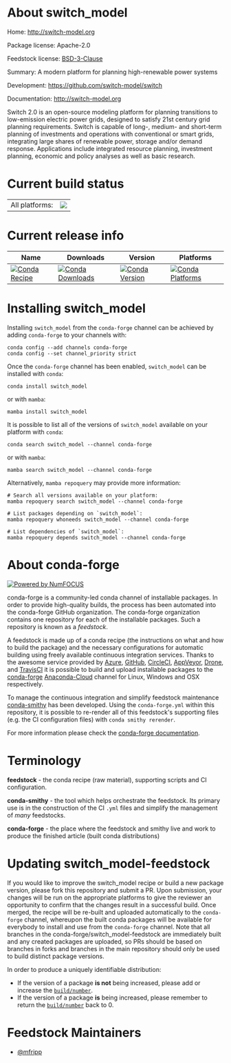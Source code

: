 About switch_model
==================

Home: http://switch-model.org

Package license: Apache-2.0

Feedstock license: [BSD-3-Clause](https://github.com/conda-forge/switch_model-feedstock/blob/main/LICENSE.txt)

Summary: A modern platform for planning high-renewable power systems

Development: https://github.com/switch-model/switch

Documentation: http://switch-model.org

Switch 2.0 is an open-source modeling platform for planning transitions to
low-emission electric power grids, designed to satisfy 21st century grid
planning requirements. Switch is capable of long-, medium- and short-term
planning of investments and operations with conventional or smart grids,
integrating large shares of renewable power, storage and/or demand response.
Applications include integrated resource planning, investment planning,
economic and policy analyses as well as basic research.


Current build status
====================


<table><tr><td>All platforms:</td>
    <td>
      <a href="https://dev.azure.com/conda-forge/feedstock-builds/_build/latest?definitionId=6957&branchName=main">
        <img src="https://dev.azure.com/conda-forge/feedstock-builds/_apis/build/status/switch_model-feedstock?branchName=main">
      </a>
    </td>
  </tr>
</table>

Current release info
====================

| Name | Downloads | Version | Platforms |
| --- | --- | --- | --- |
| [![Conda Recipe](https://img.shields.io/badge/recipe-switch_model-green.svg)](https://anaconda.org/conda-forge/switch_model) | [![Conda Downloads](https://img.shields.io/conda/dn/conda-forge/switch_model.svg)](https://anaconda.org/conda-forge/switch_model) | [![Conda Version](https://img.shields.io/conda/vn/conda-forge/switch_model.svg)](https://anaconda.org/conda-forge/switch_model) | [![Conda Platforms](https://img.shields.io/conda/pn/conda-forge/switch_model.svg)](https://anaconda.org/conda-forge/switch_model) |

Installing switch_model
=======================

Installing `switch_model` from the `conda-forge` channel can be achieved by adding `conda-forge` to your channels with:

```
conda config --add channels conda-forge
conda config --set channel_priority strict
```

Once the `conda-forge` channel has been enabled, `switch_model` can be installed with `conda`:

```
conda install switch_model
```

or with `mamba`:

```
mamba install switch_model
```

It is possible to list all of the versions of `switch_model` available on your platform with `conda`:

```
conda search switch_model --channel conda-forge
```

or with `mamba`:

```
mamba search switch_model --channel conda-forge
```

Alternatively, `mamba repoquery` may provide more information:

```
# Search all versions available on your platform:
mamba repoquery search switch_model --channel conda-forge

# List packages depending on `switch_model`:
mamba repoquery whoneeds switch_model --channel conda-forge

# List dependencies of `switch_model`:
mamba repoquery depends switch_model --channel conda-forge
```


About conda-forge
=================

[![Powered by
NumFOCUS](https://img.shields.io/badge/powered%20by-NumFOCUS-orange.svg?style=flat&colorA=E1523D&colorB=007D8A)](https://numfocus.org)

conda-forge is a community-led conda channel of installable packages.
In order to provide high-quality builds, the process has been automated into the
conda-forge GitHub organization. The conda-forge organization contains one repository
for each of the installable packages. Such a repository is known as a *feedstock*.

A feedstock is made up of a conda recipe (the instructions on what and how to build
the package) and the necessary configurations for automatic building using freely
available continuous integration services. Thanks to the awesome service provided by
[Azure](https://azure.microsoft.com/en-us/services/devops/), [GitHub](https://github.com/),
[CircleCI](https://circleci.com/), [AppVeyor](https://www.appveyor.com/),
[Drone](https://cloud.drone.io/welcome), and [TravisCI](https://travis-ci.com/)
it is possible to build and upload installable packages to the
[conda-forge](https://anaconda.org/conda-forge) [Anaconda-Cloud](https://anaconda.org/)
channel for Linux, Windows and OSX respectively.

To manage the continuous integration and simplify feedstock maintenance
[conda-smithy](https://github.com/conda-forge/conda-smithy) has been developed.
Using the ``conda-forge.yml`` within this repository, it is possible to re-render all of
this feedstock's supporting files (e.g. the CI configuration files) with ``conda smithy rerender``.

For more information please check the [conda-forge documentation](https://conda-forge.org/docs/).

Terminology
===========

**feedstock** - the conda recipe (raw material), supporting scripts and CI configuration.

**conda-smithy** - the tool which helps orchestrate the feedstock.
                   Its primary use is in the construction of the CI ``.yml`` files
                   and simplify the management of *many* feedstocks.

**conda-forge** - the place where the feedstock and smithy live and work to
                  produce the finished article (built conda distributions)


Updating switch_model-feedstock
===============================

If you would like to improve the switch_model recipe or build a new
package version, please fork this repository and submit a PR. Upon submission,
your changes will be run on the appropriate platforms to give the reviewer an
opportunity to confirm that the changes result in a successful build. Once
merged, the recipe will be re-built and uploaded automatically to the
`conda-forge` channel, whereupon the built conda packages will be available for
everybody to install and use from the `conda-forge` channel.
Note that all branches in the conda-forge/switch_model-feedstock are
immediately built and any created packages are uploaded, so PRs should be based
on branches in forks and branches in the main repository should only be used to
build distinct package versions.

In order to produce a uniquely identifiable distribution:
 * If the version of a package **is not** being increased, please add or increase
   the [``build/number``](https://docs.conda.io/projects/conda-build/en/latest/resources/define-metadata.html#build-number-and-string).
 * If the version of a package **is** being increased, please remember to return
   the [``build/number``](https://docs.conda.io/projects/conda-build/en/latest/resources/define-metadata.html#build-number-and-string)
   back to 0.

Feedstock Maintainers
=====================

* [@mfripp](https://github.com/mfripp/)

